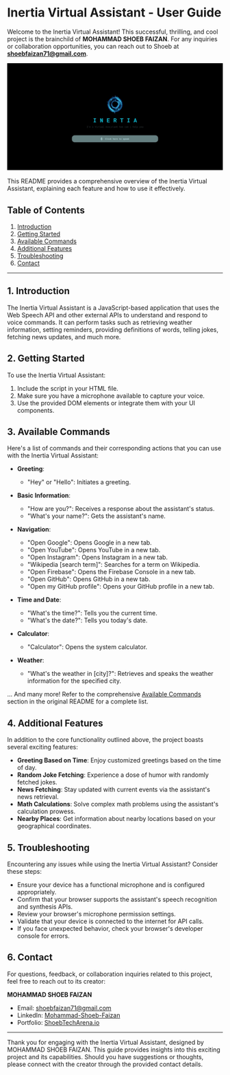 # Inertia Virtual Assistant - User Guide

Welcome to the Inertia Virtual Assistant! This successful, thrilling, and cool project is the brainchild of **MOHAMMAD SHOEB FAIZAN**. For any inquiries or collaboration opportunities, you can reach out to Shoeb at **shoebfaizan71@gmail.com**.

![Project Showcase](Inertia.jpeg)

This README provides a comprehensive overview of the Inertia Virtual Assistant, explaining each feature and how to use it effectively.

## Table of Contents
1. [Introduction](#introduction)
2. [Getting Started](#getting-started)
3. [Available Commands](#available-commands)
4. [Additional Features](#additional-features)
5. [Troubleshooting](#troubleshooting)
6. [Contact](#contact)

---

## 1. Introduction <a name="introduction"></a>

The Inertia Virtual Assistant is a JavaScript-based application that uses the Web Speech API and other external APIs to understand and respond to voice commands. It can perform tasks such as retrieving weather information, setting reminders, providing definitions of words, telling jokes, fetching news updates, and much more.

## 2. Getting Started <a name="getting-started"></a>

To use the Inertia Virtual Assistant:

1. Include the script in your HTML file.
2. Make sure you have a microphone available to capture your voice.
3. Use the provided DOM elements or integrate them with your UI components.

## 3. Available Commands <a name="available-commands"></a>

Here's a list of commands and their corresponding actions that you can use with the Inertia Virtual Assistant:

- **Greeting**:
  - "Hey" or "Hello": Initiates a greeting.

- **Basic Information**:
  - "How are you?": Receives a response about the assistant's status.
  - "What's your name?": Gets the assistant's name.

- **Navigation**:
  - "Open Google": Opens Google in a new tab.
  - "Open YouTube": Opens YouTube in a new tab.
  - "Open Instagram": Opens Instagram in a new tab.
  - "Wikipedia [search term]": Searches for a term on Wikipedia.
  - "Open Firebase": Opens the Firebase Console in a new tab.
  - "Open GitHub": Opens GitHub in a new tab.
  - "Open my GitHub profile": Opens your GitHub profile in a new tab.

- **Time and Date**:
  - "What's the time?": Tells you the current time.
  - "What's the date?": Tells you today's date.

- **Calculator**:
  - "Calculator": Opens the system calculator.

- **Weather**:
  - "What's the weather in [city]?": Retrieves and speaks the weather information for the specified city.

... And many more! Refer to the comprehensive [Available Commands](#available-commands) section in the original README for a complete list.

## 4. Additional Features <a name="additional-features"></a>

In addition to the core functionality outlined above, the project boasts several exciting features:

- **Greeting Based on Time**: Enjoy customized greetings based on the time of day.
- **Random Joke Fetching**: Experience a dose of humor with randomly fetched jokes.
- **News Fetching**: Stay updated with current events via the assistant's news retrieval.
- **Math Calculations**: Solve complex math problems using the assistant's calculation prowess.
- **Nearby Places**: Get information about nearby locations based on your geographical coordinates.

## 5. Troubleshooting <a name="troubleshooting"></a>

Encountering any issues while using the Inertia Virtual Assistant? Consider these steps:

- Ensure your device has a functional microphone and is configured appropriately.
- Confirm that your browser supports the assistant's speech recognition and synthesis APIs.
- Review your browser's microphone permission settings.
- Validate that your device is connected to the internet for API calls.
- If you face unexpected behavior, check your browser's developer console for errors.

## 6. Contact <a name="contact"></a>

For questions, feedback, or collaboration inquiries related to this project, feel free to reach out to its creator:

**MOHAMMAD SHOEB FAIZAN**
- Email: shoebfaizan71@gmail.com
- LinkedIn: [Mohammad-Shoeb-Faizan](https://www.linkedin.com/in/mohammad-shoeb-faizan-5787a0271/)
- Portfolio: [ShoebTechArena.io](https://shoeb-tech-arena.netlify.app/)


---

Thank you for engaging with the Inertia Virtual Assistant, designed by MOHAMMAD SHOEB FAIZAN. This guide provides insights into this exciting project and its capabilities. Should you have suggestions or thoughts, please connect with the creator through the provided contact details.

